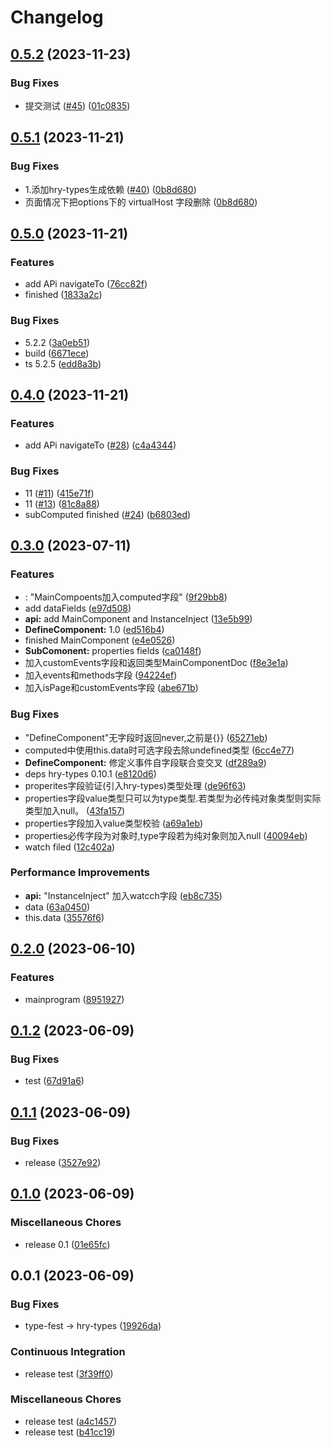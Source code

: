 # Changelog

## [0.5.2](https://github.com/missannil/ts-wmp/compare/v0.5.1...v0.5.2) (2023-11-23)


### Bug Fixes

* 提交测试 ([#45](https://github.com/missannil/ts-wmp/issues/45)) ([01c0835](https://github.com/missannil/ts-wmp/commit/01c08351e07f98aacbb19873bb0b49fa1092c498))

## [0.5.1](https://github.com/missannil/ts-wmp/compare/v0.5.0...v0.5.1) (2023-11-21)


### Bug Fixes

* 1.添加hry-types生成依赖 ([#40](https://github.com/missannil/ts-wmp/issues/40)) ([0b8d680](https://github.com/missannil/ts-wmp/commit/0b8d680b99b4e46528f23f777f5acf4d95cede5e))
* 页面情况下把options下的 virtualHost 字段删除 ([0b8d680](https://github.com/missannil/ts-wmp/commit/0b8d680b99b4e46528f23f777f5acf4d95cede5e))

## [0.5.0](https://github.com/missannil/ts-wmp/compare/v0.4.0...v0.5.0) (2023-11-21)


### Features

* add APi navigateTo ([76cc82f](https://github.com/missannil/ts-wmp/commit/76cc82f775c02df7e3433785be4724d6a379da22))
* finished ([1833a2c](https://github.com/missannil/ts-wmp/commit/1833a2c957be94e109ccdeddf86ade24042fbaf6))


### Bug Fixes

* 5.2.2 ([3a0eb51](https://github.com/missannil/ts-wmp/commit/3a0eb5117eb1914d6822ff43fd0bc9a9f190e7a6))
* build ([6671ece](https://github.com/missannil/ts-wmp/commit/6671ece236294f9010364e05aebabae9de48a32c))
* ts 5.2.5 ([edd8a3b](https://github.com/missannil/ts-wmp/commit/edd8a3b667e710f46f53f9a474f51c54bf2a703c))

## [0.4.0](https://github.com/missannil/ts-wmp/compare/v0.3.0...v0.4.0) (2023-11-21)


### Features

* add APi navigateTo ([#28](https://github.com/missannil/ts-wmp/issues/28)) ([c4a4344](https://github.com/missannil/ts-wmp/commit/c4a43445ed5289a6eaa0fe56aab172cb1c29bf99))


### Bug Fixes

* 11 ([#11](https://github.com/missannil/ts-wmp/issues/11)) ([415e71f](https://github.com/missannil/ts-wmp/commit/415e71f23ad2b944437fc5533feb2794c0510ed8))
* 11 ([#13](https://github.com/missannil/ts-wmp/issues/13)) ([81c8a88](https://github.com/missannil/ts-wmp/commit/81c8a886a8feab1fa89e61f07c6e31db2c06a161))
* subComputed finished ([#24](https://github.com/missannil/ts-wmp/issues/24)) ([b6803ed](https://github.com/missannil/ts-wmp/commit/b6803ed7c39f5d8f2aea1e1c3118870c41df46d0))

## [0.3.0](https://github.com/missannil/ts-wmp/compare/v0.2.0...v0.3.0) (2023-07-11)


### Features

* : "MainCompoents加入computed字段" ([9f29bb8](https://github.com/missannil/ts-wmp/commit/9f29bb87be60f875b6ff0ee83fe8f18d6995cda2))
* add dataFields ([e97d508](https://github.com/missannil/ts-wmp/commit/e97d508f16bbd3c21b44797cdf66bc07a0697277))
* **api:** add MainComponent and InstanceInject ([13e5b99](https://github.com/missannil/ts-wmp/commit/13e5b99f0770b958eb7b86d0dd141bbf3ed07ab9))
* **DefineComponent:** 1.0 ([ed516b4](https://github.com/missannil/ts-wmp/commit/ed516b49b6c3b3f24a598602450714bda5745c3c))
* finished MainComponent ([e4e0526](https://github.com/missannil/ts-wmp/commit/e4e0526a14afc459b2921150d5d1a1e1a584e8ad))
* **SubComonent:** properties fields ([ca0148f](https://github.com/missannil/ts-wmp/commit/ca0148fc470e4f8885a8ef13337b1a6f9597caca))
* 加入customEvents字段和返回类型MainComponentDoc ([f8e3e1a](https://github.com/missannil/ts-wmp/commit/f8e3e1a007b937650594f6c015780dbdaf74321c))
* 加入events和methods字段 ([94224ef](https://github.com/missannil/ts-wmp/commit/94224ef8aaa943fab0b2fd30acb7b0fd5da2f6d6))
* 加入isPage和customEvents字段 ([abe671b](https://github.com/missannil/ts-wmp/commit/abe671b1d3041b39f6d872233e20ab3b84c83d02))


### Bug Fixes

* "DefineComponent"无字段时返回never,之前是{}} ([65271eb](https://github.com/missannil/ts-wmp/commit/65271ebfe1fb422a96e623a800a28f69ec23bd8c))
* computed中使用this.data时可选字段去除undefined类型 ([6cc4e77](https://github.com/missannil/ts-wmp/commit/6cc4e771df4aa7833cfeefe280b4e6dc82bfc4a3))
* **DefineComponent:** 修定义事件自字段联合变交叉 ([df289a9](https://github.com/missannil/ts-wmp/commit/df289a92a4fb89d1ff0ce6f7c3d81c0cf6dd296f))
* deps hry-types 0.10.1 ([e8120d6](https://github.com/missannil/ts-wmp/commit/e8120d611fbc044ca1d22d6d35050752300f4379))
* properites字段验证(引入hry-types)类型处理 ([de96f63](https://github.com/missannil/ts-wmp/commit/de96f637a4cd639a057627993e78b09429a93670))
* properties字段value类型只可以为type类型.若类型为必传纯对象类型则实际类型加入null。 ([43fa157](https://github.com/missannil/ts-wmp/commit/43fa157bc08aab741b9e05ea2c5c060f2e1dec94))
* properties字段加入value类型校验 ([a69a1eb](https://github.com/missannil/ts-wmp/commit/a69a1ebc148367343246a6b94cc59c9cc50270f6))
* properties必传字段为对象时,type字段若为纯对象则加入null ([40094eb](https://github.com/missannil/ts-wmp/commit/40094eb1317983fce989878beb5625d9e852bf60))
* watch filed ([12c402a](https://github.com/missannil/ts-wmp/commit/12c402a2b281cf462ab44aa86d1acd76399b8d32))


### Performance Improvements

* **api:** "InstanceInject" 加入watcch字段 ([eb8c735](https://github.com/missannil/ts-wmp/commit/eb8c73592f051e8a56007d7f38f1c985649a9128))
* data ([63a0450](https://github.com/missannil/ts-wmp/commit/63a0450774c882304a9b7500cf50a3f063220ed0))
* this.data ([35576f6](https://github.com/missannil/ts-wmp/commit/35576f6a0455ca502b4e5813fd897e1477ee503a))

## [0.2.0](https://github.com/missannil/ts-wmp/compare/v0.1.2...v0.2.0) (2023-06-10)


### Features

* mainprogram ([8951927](https://github.com/missannil/ts-wmp/commit/8951927d97bf9b672d34ae36970e2de4a180f34f))

## [0.1.2](https://github.com/missannil/ts-wmp/compare/v0.1.1...v0.1.2) (2023-06-09)


### Bug Fixes

* test ([67d91a6](https://github.com/missannil/ts-wmp/commit/67d91a681feca26271572bb2ad7492ebf05178ba))

## [0.1.1](https://github.com/missannil/ts-wmp/compare/v0.1.0...v0.1.1) (2023-06-09)


### Bug Fixes

* release ([3527e92](https://github.com/missannil/ts-wmp/commit/3527e920979ef02d0052d1014494c3687b175003))

## [0.1.0](https://github.com/missannil/ts-wmp/compare/v0.0.1...v0.1.0) (2023-06-09)


### Miscellaneous Chores

* release 0.1 ([01e65fc](https://github.com/missannil/ts-wmp/commit/01e65fc97a58c31b711d57adbcbb7ccfb2b34521))

## 0.0.1 (2023-06-09)


### Bug Fixes

* type-fest -&gt; hry-types ([19926da](https://github.com/missannil/ts-wmp/commit/19926daf9937a7c2111c226d4423fef35700c0f7))


### Continuous Integration

* release test ([3f39ff0](https://github.com/missannil/ts-wmp/commit/3f39ff0eef6ed45512d433f4e80049215da03129))


### Miscellaneous Chores

* release test ([a4c1457](https://github.com/missannil/ts-wmp/commit/a4c14577e07dbd2faa2e939a065bdfeb8b729e78))
* release test ([b41cc19](https://github.com/missannil/ts-wmp/commit/b41cc19e38b28616a14a968eceaddb8f90059700))

